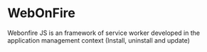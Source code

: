 # WebOnFire
Webonfire JS is an framework of service worker developed in the application management context (Install, uninstall and update)

